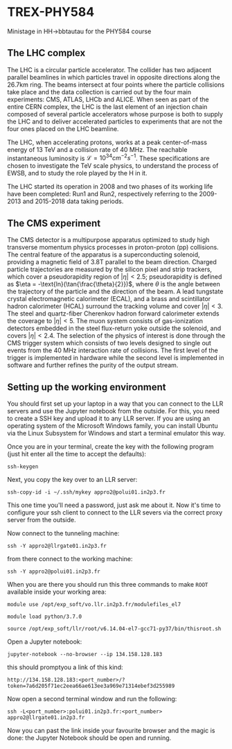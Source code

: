 # TREX-PHY584
Ministage in HH->bbtautau for the PHY584 course 

## The LHC complex
The LHC is a circular particle accelerator. The collider has two adjacent parallel beamlines in which particles travel in opposite directions along the 26.7km ring. The beams intersect at four points where the particle collisions take place and the data collection is carried out by the four main experiments: CMS, ATLAS, LHCb and ALICE. When seen as part of the entire CERN complex, the LHC is the last element of an injection chain composed of several particle accelerators whose purpose is both to supply the LHC and to deliver accelerated particles to experiments that are not the four ones placed on the LHC beamline.

The LHC, when accelerating protons, works at a peak center-of-mass energy of 13 TeV and a collision rate of 40 MHz. The reachable instantaneous luminosity is $\mathcal{L} = 10^{34}cm^{-2}s^{-1}$. These specifications are chosen to investigate the TeV scale physics, to understand the process of EWSB, and to study the role played by the H in it.

The LHC started its operation in 2008 and two phases of its working life have been completed: Run1 and Run2, respectively referring to the 2009-2013 and 2015-2018 data taking periods.

## The CMS experiment
The CMS detector is a multipurpose apparatus optimized to study high transverse momentum physics processes in proton-proton (pp) collisions. The central feature of the apparatus is a superconducting solenoid, providing a magnetic field of 3.8T parallel to the beam direction. Charged particle trajectories are measured by the silicon pixel and strip trackers, which cover a pseudorapidity region of $|\eta| < 2.5$; pseudorapidity is defined as $\eta = -\text{ln}(\tan{\frac{\theta}{2}})$, where $\theta$ is the angle between the trajectory of the particle and the direction of the beam. A lead tungstate crystal electromagnetic calorimeter (ECAL), and a brass and scintillator hadron calorimeter (HCAL) surround the tracking volume and cover $|\eta| < 3$. The steel and quartz-fiber Cherenkov hadron forward calorimeter extends the coverage to $|\eta| < 5$. The muon system consists of gas-ionization detectors embedded in the steel flux-return yoke outside the solenoid, and covers $|\eta| < 2.4$. The selection of the physics of interest is done through the CMS trigger system which consists of two levels designed to single out events from the 40 MHz interaction rate of collisions. The first level of the trigger is implemented in hardware while the second level is implemented in software and further refines the purity of the output stream.

## Setting up the working environment
You should first set up your laptop in a way that you can connect to the LLR servers and use the Jupyter notebook from the outside. For this, you need to create a SSH key and upload it to any LLR server. If you are using an operating system of the Microsoft Windows family, you can install Ubuntu via the Linux Subsystem for Windows and start a terminal emulator this way.

Once you are in your terminal, create the key with the following program (just hit enter all the time to accept the defaults):

  `ssh-keygen`

Next, you copy the key over to an LLR server:

  `ssh-copy-id -i ~/.ssh/mykey appro2@polui01.in2p3.fr`

This one time you'll need a password, just ask me about it. Now it's time to configure your ssh client to connect to the LLR severs via the correct proxy server from the outside. 

Now connect to the tunneling machine:

  `ssh -Y appro2@llrgate01.in2p3.fr`

from there connect to the working machine:

  `ssh -Y appro2@polui01.in2p3.fr`

When you are there you should run this three commands to make `ROOT` available inside your working area:

  `module use /opt/exp_soft/vo.llr.in2p3.fr/modulefiles_el7`

  `module load python/3.7.0`

  `source /opt/exp_soft/llr/root/v6.14.04-el7-gcc71-py37/bin/thisroot.sh`

Open a Jupyter notebook:

  `jupyter-notebook --no-browser --ip 134.158.128.183`

this should promptyou a link of this kind:

  `http://134.158.128.183:<port_number>/?token=7a6d205f71ec2eea66ae613ee3a969e71314ebef3d255989`

Now open a second terminal window and run the following:

  `ssh -L<port_number>:polui01.in2p3.fr:<port_number> appro2@llrgate01.in2p3.fr`

Now you can past the link inside your favourite browser and the magic is done: the Jupyter Notebook should be open and running.
